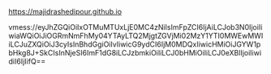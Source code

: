 https://majidrashedipour.github.io

vmess://eyJhZGQiOiIxOTMuMTUxLjE0MC4zNiIsImFpZCI6IjAiLCJob3N0IjoiIiwiaWQiOiJiOGRmNmFhMy04YTAyLTQ2MjgtZGVjMi02MzY1YTI0MWEwMWIiLCJuZXQiOiJ3cyIsInBhdGgiOiIvIiwicG9ydCI6IjM0MDQxIiwicHMiOiJGYW1pbHkg8J+SkCIsInNjeSI6ImF1dG8iLCJzbmkiOiIiLCJ0bHMiOiIiLCJ0eXBlIjoiIiwidiI6IjIifQ==
